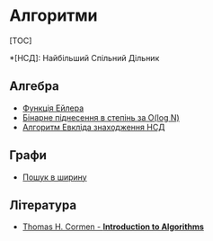 # Алгоритми

[TOC]

*[НСД]: Найбільший Спільний Дільник

## Алгебра

* [Функція Ейлера](algebra/euler_function)
* [Бінарне піднесення в степінь за O(log N)](algebra/binary_pow)
* [Алгоритм Евкліда знаходження НСД](algebra/euclid_algorithm)

## Графи

* [Пошук в ширину](graphs/bfs)

## Література

* [Thomas H. Cormen - **Introduction to
  Algorithms**](https://www.google.com/search?q=Thomas%20H.%20Cormen%20-%20Introduction%20to%20Algorithms)
